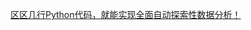 [区区几行Python代码，就能实现全面自动探索性数据分析！](https://mp.weixin.qq.com/s?__biz=MzIxNjM4NDE2MA==&mid=2247528540&idx=2&sn=8501b75dc43c23d7155f80398863e439&chksm=967baeef972443199d641b439e4c6279c57d1d0b673ffddaaa5a6add9d00fb9ca66e18d33a01&xtrack=1&scene=90&subscene=93&sessionid=1711104711&flutter_pos=8&clicktime=1711104843&enterid=1711104843&finder_biz_enter_id=4&ascene=56&fasttmpl_type=0&fasttmpl_fullversion=7128401-zh_CN-zip&fasttmpl_flag=0&realreporttime=1711104843264&devicetype=android-33&version=28002a58&nettype=internet&abtest_cookie=AAACAA%3D%3D&lang=zh_CN&session_us=gh_3587815fecfc&countrycode=CN&exportkey=n_ChQIAhIQoS2%2B3aZuAfBcl%2FC2Dp9dqRLmAQIE97dBBAEAAAAAANCmCR1pYhQAAAAOpnltbLcz9gKNyK89dVj03awW2s3pyCyNaBGXVyQSP6vf68rJqic1TwbYtFH1tv3854McAHhvW%2FsbLBzUic%2Fvq7qUuV8eqD7wDF%2FarxcbpI9KQb8z0u3gzxVKOYvwBjw%2B%2FrNhl1e3b%2BtTsHbLt%2BGbsIz7seH3lI9Pncq4J2kzTNVZAy08DGbLVlKsG7Z8HdxkVttR%2B9igEQRCJA6RXTRkVQGLO3mJ6eMrhk9TDNRjrukAjOfyvWAuJRcq6zIRbJnjmF1O5Yq%2F9vZppwgDR%2Bwl&pass_ticket=ZXTEhX5k32hB7vIUVVnZZRKG4i2FVHgFu4VyO2CnlKH%2FtZilbJYVP7jHVUxoGcmBOHLwimzqsytTvJg05kZxnA%3D%3D&wx_header=3)

